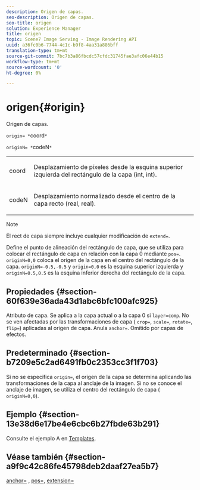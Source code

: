 ```yaml
---
description: Origen de capas.
seo-description: Origen de capas.
seo-title: origen
solution: Experience Manager
title: origen
topic: Scene7 Image Serving - Image Rendering API
uuid: a36fc0b6-7744-4c1c-b9f8-4aa31a886bff
translation-type: tm+mt
source-git-commit: 7bc7b3a86fbcdc57cfdc31745fae3afc06e44b15
workflow-type: tm+mt
source-wordcount: '0'
ht-degree: 0%

---
```



# origen{#origin}

Origen de capas.

`origin= *`coord`*`

`originN= *`codeN`*`

<table id="simpletable_A270FD92B1E841FE81F5AB300351FE01"> 
 <tr class="strow"> 
  <td class="stentry"> <p><span class="varname"> coord</span> </p></td> 
  <td class="stentry"> <p>Desplazamiento de píxeles desde la esquina superior izquierda del rectángulo de la capa (int, int). </p></td> 
 </tr> 
 <tr class="strow"> 
  <td class="stentry"> <p><span class="varname"> codeN</span> </p></td> 
  <td class="stentry"> <p>Desplazamiento normalizado desde el centro de la capa recto (real, real). </p></td> 
 </tr> 
</table>

>[!NOTE]
>
>El rect de capa siempre incluye cualquier modificación de `extend=`.

Define el punto de alineación del rectángulo de capa, que se utiliza para colocar el rectángulo de capa en relación con la capa 0 mediante `pos=`. `originN=0,0` coloca el origen de la capa en el centro del rectángulo de la capa. `originN=-0.5,-0.5` y  `origin=0,0` es la esquina superior izquierda y  `originN=0.5,0.5` es la esquina inferior derecha del rectángulo de la capa.

## Propiedades {#section-60f639e36ada43d1abc6bfc100afc925}

Atributo de capa. Se aplica a la capa actual o a la capa 0 si `layer=comp`. No se ven afectadas por las transformaciones de capa ( `crop=`, `scale=`, `rotate=`, `flip=`) aplicadas al origen de capa. Anula `anchor=`. Omitido por capas de efectos.

## Predeterminado {#section-b7209e5c2ad6491fb0c2353cc3f1f703}

Si no se especifica `origin=`, el origen de la capa se determina aplicando las transformaciones de la capa al anclaje de la imagen. Si no se conoce el anclaje de imagen, se utiliza el centro del rectángulo de capa ( `originN=0,0`).

## Ejemplo {#section-13e38d6e17be4e6cbc6b27fbde63b291}

Consulte el ejemplo A en [Templates](../../../../../is-api/http-ref/image-serving-api-ref/c-http-protocol-reference/c-templates/c-templates.md#concept-3cd2d2adae0e41b2979b9640244d4d3e).

## Véase también {#section-a9f9c42c86fe45798deb2daaf27ea5b7}

[anchor=](../../../../../is-api/http-ref/image-serving-api-ref/c-http-protocol-reference/c-command-reference/r-anchor.md#reference-6661e548ab284b82828d8d94c8ddeb7c) ,  [pos=](../../../../../is-api/http-ref/image-serving-api-ref/c-http-protocol-reference/c-command-reference/r-pos.md#reference-65de948f4b404f1182b22119ca332143),  [extension=](../../../../../is-api/http-ref/image-serving-api-ref/c-http-protocol-reference/c-command-reference/r-extend.md#reference-7e9156beb285459d830e2d56782a74ac)
